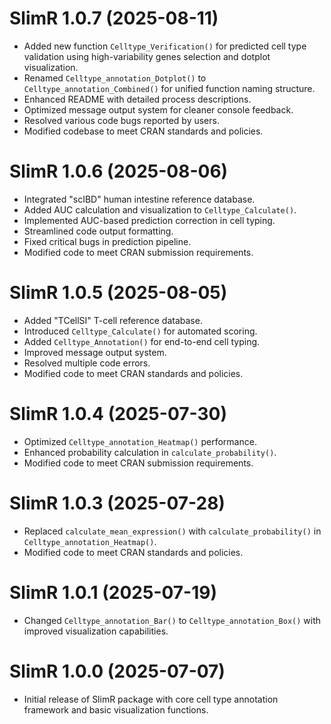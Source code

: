 # SlimR 1.0.7 (2025-08-11)
- Added new function `Celltype_Verification()` for predicted cell type validation using high-variability genes selection and dotplot visualization.
- Renamed `Celltype_annotation_Dotplot()` to `Celltype_annotation_Combined()` for unified function naming structure.
- Enhanced README with detailed process descriptions.
- Optimized message output system for cleaner console feedback.
- Resolved various code bugs reported by users.
- Modified codebase to meet CRAN standards and policies.

# SlimR 1.0.6 (2025-08-06)
- Integrated "scIBD" human intestine reference database.
- Added AUC calculation and visualization to `Celltype_Calculate()`.
- Implemented AUC-based prediction correction in cell typing.
- Streamlined code output formatting.
- Fixed critical bugs in prediction pipeline.
- Modified code to meet CRAN submission requirements.

# SlimR 1.0.5 (2025-08-05)
- Added "TCellSI" T-cell reference database.
- Introduced `Celltype_Calculate()` for automated scoring.
- Added `Celltype_Annotation()` for end-to-end cell typing.
- Improved message output system.
- Resolved multiple code errors.
- Modified code to meet CRAN standards and policies.

# SlimR 1.0.4 (2025-07-30)
- Optimized `Celltype_annotation_Heatmap()` performance.
- Enhanced probability calculation in `calculate_probability()`.
- Modified code to meet CRAN submission requirements.

# SlimR 1.0.3 (2025-07-28)
- Replaced `calculate_mean_expression()` with `calculate_probability()` in `Celltype_annotation_Heatmap()`.
- Modified code to meet CRAN standards and policies.

# SlimR 1.0.1 (2025-07-19)
- Changed `Celltype_annotation_Bar()` to `Celltype_annotation_Box()` with improved visualization capabilities.

# SlimR 1.0.0 (2025-07-07)
- Initial release of SlimR package with core cell type annotation framework and basic visualization functions.
